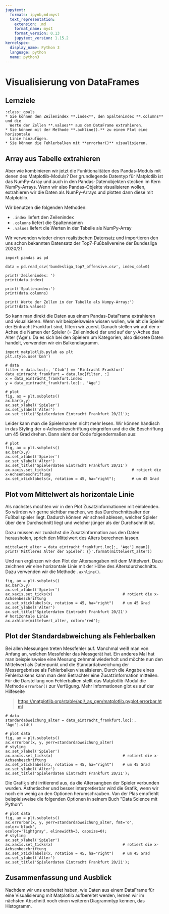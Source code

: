 ```yaml
---
jupytext:
  formats: ipynb,md:myst
  text_representation:
    extension: .md
    format_name: myst
    format_version: 0.13
    jupytext_version: 1.15.2
kernelspec:
  display_name: Python 3
  language: python
  name: python3
---
```


# Visualisierung von DataFrames

## Lernziele

```{admonition} Lernziele
:class: goals
* Sie können den Zeilenindex **.index**, den Spaltenindex **.columns** und die
  Werte der Zellen **.values** aus dem DataFrame extrahieren.
* Sie können mit der Methode **.axhline().** zu einem Plot eine horizontale
  Linie hinzufügen.
* Sie können die Fehlerbalken mit **errorbar()** visualisieren.
```

## Array aus Tabelle extrahieren

Aber wie kombinieren wir jetzt die Funktionalitäten des Pandas-Moduls mit denen
des Matplotlib-Moduls? Der grundlegende Datentyp für Matplotlib ist das
NumPy-Array und auch in den Pandas-Datenobjekten stecken im Kern NumPy-Arrays.
Wenn wir also Pandas-Objekte visualisieren wollen, extrahieren wir die Daten als
NumPy-Arrays und plotten dann diese mit Matploblib.

Wir benutzen die folgenden Methoden: 

* ``.index`` liefert den Zeilenindex
* ``.columns`` liefert die Spaltennamen 
* ``.values`` liefert die Werten in der Tabelle als NumPy-Array

Wir verwenden wieder einen realistischen Datensatz und importieren den uns
schon bekannten Datensatz der Top7-Fußballvereine der Bundesliga 2020/21.

```{code-cell} ipython3
import pandas as pd

data = pd.read_csv('bundesliga_top7_offensive.csv', index_col=0)

print('Zeilenindex: ')
print(data.index)

print('Spaltenindex:')
print(data.columns)

print('Werte der Zellen in der Tabelle als Numpy-Array:')
print(data.values)
```

So kann man direkt die Daten aus einem Pandas-DataFrame extrahieren und
visualisieren. Wenn wir beispielsweise wissen wollen, wie alt die Spieler der
Eintracht Frankfurt sind, filtern wir zuerst. Danach stellen wir auf der x-Achse
die Namen der Spieler (= Zeilenindex) dar und auf der y-Achse das Alter ('Age').
Da es sich bei den Spielern um Kategorien, also diskrete Daten handelt,
verwenden wir ein Balkendiagramm.

```{code-cell} ipython3
import matplotlib.pylab as plt
plt.style.use('bmh')

# data
filter = data.loc[:, 'Club'] == 'Eintracht Frankfurt'
data_eintracht_frankfurt = data.loc[filter, :]
x = data_eintracht_frankfurt.index
y = data_eintracht_frankfurt.loc[:, 'Age']

# plot
fig, ax = plt.subplots()
ax.bar(x,y)
ax.set_xlabel('Spieler')
ax.set_ylabel('Alter')
ax.set_title('Spielerdaten Eintracht Frankfurt 20/21');
```

Leider kann man die Spielernamen nicht mehr lesen. Wir können händisch in das
Styling der x-Achsenbeschriftung eingreifen und die die Beschriftung um 45 Grad
drehen. Dann sieht der Code folgendermaßen aus:

```{code-cell} ipython3
# plot
fig, ax = plt.subplots()
ax.bar(x,y)
ax.set_xlabel('Spieler')
ax.set_ylabel('Alter')
ax.set_title('Spielerdaten Eintracht Frankfurt 20/21')
ax.xaxis.set_ticks(x)                                   # rotiert die x-Achsenbeschriftung
ax.set_xticklabels(x, rotation = 45, ha="right");       # um 45 Grad
```

## Plot vom Mittelwert als horizontale Linie

Als nächstes möchten wir in den Plot Zusatzinformationen mit einblenden. So
würden wir gerne sichtbar machen, wo das Durchschnittsalter der Fußballspieler
liegt. Dadurch können wir schnell ablesen, welcher Spieler über dem Durchschnitt
liegt und welcher jünger als der Durchschnitt ist.

Dazu müssen wir zunächst die Zusatzinformation aus den Daten herausholen, sprich
den Mittelwert des Alters berechnen lassen.

```{code-cell} ipython3
mittelwert_alter = data_eintracht_frankfurt.loc[:, 'Age'].mean()
print('Mittleres Alter der Spieler: {}'.format(mittelwert_alter))
```

Und nun ergänzen wir den Plot der Altersangaben mit dem Mittelwert. Dazu
zeichnen wir eine horizontale Linie mit der Höhe des Altersdurchschnitts. Dazu
verwenden wir die Methode `.axhline()`.

```{code-cell} ipython3
fig, ax = plt.subplots()
ax.bar(x,y)
ax.set_xlabel('Spieler')
ax.xaxis.set_ticks(x)                               # rotiert die x-Achsenbeschriftung
ax.set_xticklabels(x, rotation = 45, ha="right")    # um 45 Grad
ax.set_ylabel('Alter')
ax.set_title('Spielerdaten Eintracht Frankfurt 20/21')
# horizontale Linie
ax.axhline(mittelwert_alter, color='red');
```

## Plot der Standardabweichung als Fehlerbalken

Bei allen Messungen treten Messfehler auf. Manchmal weiß man von Anfang an,
welchen Messfehler das Messgerät hat. Ein anderes Mal hat man beispielsweise
eine Messung zehnmal wiederholt und möchte nun den Mittelwert als Datenpunkt und
die Standardabweichung der Messergebnisse als Fehlerbalken visualisieren. Durch
die Angabe eines Fehlerbalkens kann man dem Betrachter eine Zusatzinformation
mitteilen. Für die Darstellung von Fehlerbalken stellt das Matplotlib-Modul die
Methode ``errorbar()`` zur Verfügung. Mehr Informationen gibt es auf der
Hilfeseite

> https://matplotlib.org/stable/api/_as_gen/matplotlib.pyplot.errorbar.html


```{code-cell} ipython3
# data
standardabweichung_alter = data_eintracht_frankfurt.loc[:, 'Age'].std()

# plot data
fig, ax = plt.subplots()
ax.errorbar(x, y, yerr=standardabweichung_alter)
# styling
ax.set_xlabel('Spieler')
ax.xaxis.set_ticks(x)                               # rotiert die x-Achsenbeschriftung
ax.set_xticklabels(x, rotation = 45, ha="right")    # um 45 Grad
ax.set_ylabel('Alter')
ax.set_title('Spielerdaten Eintracht Frankfurt 20/21');
```

Die Grafik sieht irritierend aus, da die Altersangben der Spieler verbunden
wurden. Ästhetischer und besser interpretierbar wird die Grafik, wenn wir noch
ein wenig an den Optionen herumschrauben. Van der Plas empfiehlt beispielsweise
die folgenden Optionen in seinem Buch "Data Science mit Python":

```{code-cell} ipython3
# plot data
fig, ax = plt.subplots()
ax.errorbar(x, y, yerr=standardabweichung_alter, fmt='o', color='black', 
ecolor='lightgray', elinewidth=3, capsize=0);
# styling
ax.set_xlabel('Spieler')
ax.xaxis.set_ticks(x)                               # rotiert die x-Achsenbeschriftung
ax.set_xticklabels(x, rotation = 45, ha="right")    # um 45 Grad
ax.set_ylabel('Alter')
ax.set_title('Spielerdaten Eintracht Frankfurt 20/21');
```

## Zusammenfassung und Ausblick

Nachdem wir uns erarbeitet haben, wie Daten aus einem DataFrame für eine
Visualisierung mit Matplotlib aufbereitet werden, lernen wir im nächsten
Abschnitt noch einen weiteren Diagrammtyp kennen, das Histogramm.
